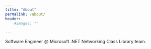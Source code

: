```yaml
---
title: "About"
permalink: /about/
header:
    #images: ""

---
```


Software Engineer @ Microsoft .NET Networking Class Library team.
